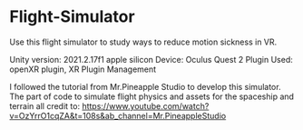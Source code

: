 # Flight-Simulator
Use this flight simulator to study ways to reduce motion sickness in VR.


Unity version: 2021.2.17f1 apple silicon 
Device: Oculus Quest 2
Plugin Used: openXR plugin, XR Plugin Management

I followed the tutorial from Mr.Pineapple Studio to develop this simulator.
The part of code to simulate flight physics and assets for the spaceship and terrain all credit to:
https://www.youtube.com/watch?v=OzYrrO1cqZA&t=108s&ab_channel=Mr.PineappleStudio

